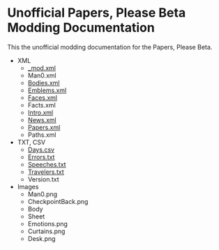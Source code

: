 # Unofficial Papers, Please Beta Modding Documentation

This the unofficial modding documentation for the Papers, Please Beta.

- XML
	- [_mod.xml](xml/_mod.md)
	- Man0.xml
	- [Bodies.xml](xml/Bodies.md)
	- [Emblems.xml](xml/Emblems.md)
	- [Faces.xml](xml/Faces.md)
	- Facts.xml
	- [Intro.xml](xml/Intro.md)
	- [News.xml](xml/News.md)
	- [Papers.xml](xml/Papers.md)
	- Paths.xml
- TXT, CSV
	- [Days.csv](txt-csv/Days.md)
	- [Errors.txt](txt-csv/Errors.md)
	- [Speeches.txt](txt-csv/Speeches.md)
	- [Travelers.txt](txt-csv/Travelers.md)
	- Version.txt
- Images
	- Man0.png
	- CheckpointBack.png
	- Body
	- Sheet
	- Emotions.png
	- Curtains.png
	- Desk.png
